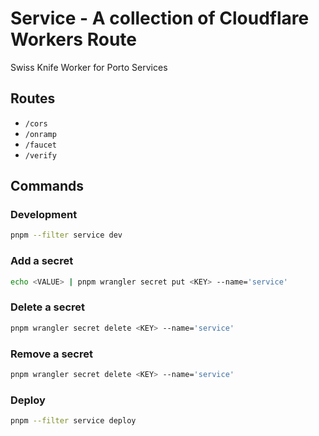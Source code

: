 # Service - A collection of Cloudflare Workers Route

Swiss Knife Worker for Porto Services

## Routes

- `/cors`
- `/onramp`
- `/faucet`
- `/verify`

## Commands

### Development

```sh
pnpm --filter service dev
```

### Add a secret

```sh
echo <VALUE> | pnpm wrangler secret put <KEY> --name='service'
```

### Delete a secret

```sh
pnpm wrangler secret delete <KEY> --name='service'
```

### Remove a secret

```sh
pnpm wrangler secret delete <KEY> --name='service'
```

### Deploy

```sh
pnpm --filter service deploy
```
